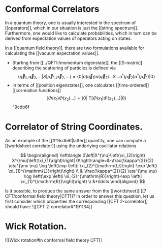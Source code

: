 # Conformal Correlators

In a quantum theory, one is usually interested in the spectrum of [[operators]], which in our situation is just the [[string spectrum]]. Furthermore, one would like to calculate probabilities, which in turn can be derived from expectation values of operators acting on states. 

In a [[quantum field theory]], there are two formulations available for calculating the [[vacuum expectation values]]. 
- Starting from [[../QFTII/momentum eigenstate]], the [[S-matrix]] describing the scattering of particles is defined via
$$
\left\langle\vec{q}_{1}, \vec{q}_{2}, \ldots|S| \vec{p}_{1}, \vec{p}_{2}, \ldots\right\rangle=\left\langle 0\left|a\left(\vec{q}_{1}\right) a\left(\vec{q}_{2}\right) \ldots S \ldots a^{\dagger}\left(\vec{p}_{2}\right) a^{\dagger}\left(\vec{p}_{1}\right)\right| 0\right\rangle
$$
- In terms of [[position eigenstates]], one calculates [[time-ordered]] [[correlation functions]]
$$
\left\langle\Phi\left(x_{1}\right) \Phi\left(x_{2}\right) \ldots\right\rangle=\left\langle 0\left|\mathrm{~T}\left[\Phi\left(x_{1}\right) \Phi\left(x_{2}\right) \ldots\right]\right| 0\right\rangle
$$ ^9cdb6f

# Correlator of String Coordinates. 
As an example of the [[#^9cdb6f|latter]] quantity, one can compute a [[worldsheet correlator]] using the underlying oscillator relations

$$
\begin{aligned}
\left\langle 0\left|X^{\nu}\left(\xi_{2}\right) X^{\mu}\left(\xi_{1}\right)\right| 0\right\rangle=&-\frac{\kappa^{2}}{2} \eta^{\mu \nu} \log \left(\exp \left(i \xi_{2}^{\mathrm{L}}\right)-\exp \left(i \xi_{1}^{\mathrm{L}}\right)\right) \\
&-\frac{\kappa^{2}}{2} \eta^{\mu \nu} \log \left(\exp \left(i \xi_{2}^{\mathrm{R}}\right)-\exp \left(i \xi_{1}^{\mathrm{R}}\right)\right) \\
&+\ldots
\end{aligned}
$$

Is it possible, to produce the same answer from the [[worldsheet]] [[7 CFT/conformal field theory|CFT]]? In order to answer this question, let us first consider which properties the corresponding [[CFT 2-correlator]] should have: ![[CFT 2-correlator#^191134]]

# Wick Rotation. 
![[Wick rotation#In conformal field theory CFT]]